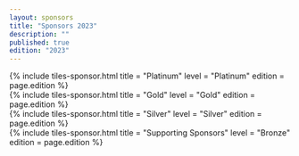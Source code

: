 ```yaml
---
layout: sponsors
title: "Sponsors 2023"
description: "" 
published: true
edition: "2023"
---
```

<div class="container-flex">
    {% include tiles-sponsor.html 
            title = "Platinum"
            level = "Platinum"
            edition = page.edition
    %}
</div>

<div class="container-flex">
    {% include tiles-sponsor.html 
            title = "Gold"
            level = "Gold"
            edition = page.edition
    %}
</div>

<div class="container-flex">
    {% include tiles-sponsor.html 
            title = "Silver"
            level = "Silver"
            edition = page.edition
    %}
</div>

<div class="container-flex">
    {% include tiles-sponsor.html 
            title = "Supporting Sponsors"
            level = "Bronze"
            edition = page.edition
    %}
</div>